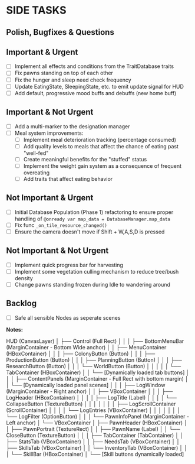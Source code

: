# SIDE TASKS

## Polish, Bugfixes & Questions

## Important & Urgent

- [ ] Implement all effects and conditions from the TraitDatabase traits
- [ ] Fix pawns standing on top of each other
- [ ] Fix the hunger and sleep need check frequency
- [ ] Update EatingState, SleepingState, etc. to emit update signal for HUD
- [ ] Add default, progressive mood buffs and debuffs (new home buff)

## Important & Not Urgent

- [ ] Add a multi-marker to the designation manager
- [ ] Meal system improvements:
  - [ ] Implement meal deterioration tracking (percentage consumed)
  - [ ] Add quality levels to meals that affect the chance of eating past "well-fed"
  - [ ] Create meaningful benefits for the "stuffed" status
  - [ ] Implement the weight gain system as a consequence of frequent overeating
  - [ ] Add traits that affect eating behavior

## Not Important & Urgent

- [ ] Initial Database Population (Phase 1) refactoring to ensure proper handling of `@onready var map_data = DatabaseManager.map_data`
- [ ] Fix func `_on_tile_resource_changed()`
- [ ] Ensure the camera doesn't move if Shift + W,A,S,D is pressed

## Not Important & Not Urgent

- [ ] Implement quick progress bar for harvesting
- [ ] Implement some vegetation culling mechanism to reduce tree/bush density
- [ ] Change pawns standing frozen during Idle to wandering around

## Backlog

- [ ] Safe all sensible Nodes as seperate scenes


**Notes:**

HUD (CanvasLayer)
│
├── Control (Full Rect)
│   │
│   ├── BottomMenuBar (MarginContainer - Bottom Wide anchor)
│   │   ├── MenuContainer (HBoxContainer)
│   │   │   ├── ColonyButton (Button)
│   │   │   ├── ProductionButton (Button)
│   │   │   ├── PlanningButton (Button)
│   │   │   ├── ResearchButton (Button)
│   │   │   └── WorldButton (Button)
│   │   │
│   │   └── TabContainer (HBoxContainer)
│   │       └── [Dynamically loaded tab buttons]
│   │
│   ├── ContentPanels (MarginContainer - Full Rect with bottom margin)
│   │   └── [Dynamically loaded panel scenes]
│   │
│   ├── LogWindow (MarginContainer - Right anchor)
│   │   ├── VBoxContainer
│   │   │   ├── LogHeader (HBoxContainer)
│   │   │   │   ├── LogTitle (Label)
│   │   │   │   └── CollapseButton (TextureButton)
│   │   │   │
│   │   │   ├── LogScrollContainer (ScrollContainer)
│   │   │   │   └── LogEntries (VBoxContainer)
│   │   │   │
│   │   │   └── LogFilter (OptionButton)
│   │
│   └── PawnInfoPanel (MarginContainer - Left anchor)
│       └── VBoxContainer
│           ├── PawnHeader (HBoxContainer)
│           │   ├── PawnPortrait (TextureRect)
│           │   ├── PawnName (Label)
│           │   └── CloseButton (TextureButton)
│           │
│           ├── TabContainer (TabContainer)
│           │   ├── StatsTab (VBoxContainer)
│           │   ├── NeedsTab (VBoxContainer)
│           │   ├── SkillsTab (VBoxContainer)
│           │   └── InventoryTab (VBoxContainer)
│           │
│           └── SkillBar (HBoxContainer)
│               └── [Skill buttons dynamically loaded]




